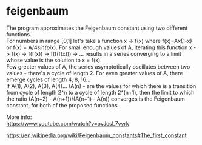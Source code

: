 # feigenbaum
The program approximates the Feigenbaum constant using two different functions.  
For numbers in range [0,1] let's take a function x -> f(x) where f(x)=A*x*(1-x) or f(x) = A/4*sin(pi*x). For small enough values of A, iterating this function x -> f(x) -> f(f(x)) -> f(f(f(x))) -> ... results in a series converging to a limit whose value is the solution to x = f(x).  
Fow greater values of A, the series asymptotically oscillates between two values - there's a cycle of length 2. For even greater values of A, there emerge cycles of length 4, 8, 16...   
If A(1), A(2), A(3), A(4)... (A(n) - are the values for which there is a transition from cycle of length 2^n to a cycle of length 2^(n+1), then the limit to which the ratio (A(n+2) - A(n+1))/(A(n+1) - A(n)) converges is the Feigenbaum constant, for both of the proposed functions.

More info:  
https://www.youtube.com/watch?v=ovJcsL7vyrk

https://en.wikipedia.org/wiki/Feigenbaum_constants#The_first_constant
